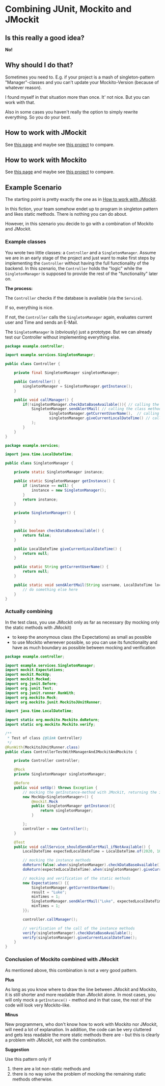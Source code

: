 # Combining JUnit, Mockito and JMockit

## Is this really a good idea?

**No!**

## Why should I do that?

Sometimes you need to. E.g. if your project is a mash of singleton-pattern "Manager"-classes and you can't update your
Mockito-Version (because of whatever reason).

I found myself in that situation more than once. It' not nice. But you can work with that.

Also in some cases you haven't really the option to simply rewrite everything. So you do your best.

## How to work with JMockit

See [this page](jmockit.md) and maybe see [this project](https://github.com/MarkUgarov/TestProjectToTest) to compare.

## How to work with Mockito

See [this page](mockito.md) and maybe see [this project](https://github.com/MarkUgarov/TestProjectToTest) to compare.

## Example Scenario

The starting point is pretty exactly the one as in [How to work with JMockit](#how-to-work-with-jmockit).

In this fiction, your team somehow endet up to program in singleton pattern and likes static methods. There is nothing
you can do about. 

However, in this szenario you decide to go with a combination of Mockito and JMockit. 

### Example classes

You wrote two little classes: a `Controller` and a `SingletonManager`. Assume we are in an early stage of the project and just want
to make first steps by implementing the `Controller` without having the full functionality of the backend. In this
szenario, the `Controller` holds the "logic" while the `SingletonManager` is supposed to provide the rest of the "functionality"
later on.

**The process:**

The `Controller` checks if the database is available (via the `Service`).

If so, everything is nice.

If not, the `Controller` calls the `SingletonManager` again, evaluates current user and Time and sends an E-Mail.

The `SingletonManager` is (obviously) just a prototype. But we can already test our Controller without implementing everything
else.

```java
package example.controller;

import example.services.SingletonManager;

public class Controller {

    private final SingletonManager singletonManager;

    public Controller() {
        singletonManager = SingletonManager.getInstance();
    }

    public void callManager() {
        if(!singletonManager.checkDataBaseAvailable()){ // calling the instance method
            SingletonManager.sendAlertMail( // calling the class method
                    SingletonManager.getCurrentUserName(),  // calling the class method
                    singletonManager.giveCurrentLocalDateTime() // calling the instance method
            );
        }
    }
}
```

```java
package example.services;

import java.time.LocalDateTime;

public class SingletonManager {

    private static SingletonManager instance;

    public static SingletonManager getInstance() {
        if (instance == null) {
            instance = new SingletonManager();
        }
        return instance;
    }

    private SingletonManager() {

    }

    public boolean checkDataBaseAvailable() {
        return false;
    }

    public LocalDateTime giveCurrentLocalDateTime() {
        return null;
    }

    public static String getCurrentUserName() {
        return null;
    }

    public static void sendAlertMail(String username, LocalDateTime localDateTime) {
        // do something else here
    }
}
```

### Actually combining

In the test class, you use JMockit only as far as necessary (by mocking only the static methods with JMockit) 
- to keep the anonymous class (the Expectations) as small as possible
- to use Mockito whereever possible, so you can use its functionality and have as much boundary as possible between mocking and verification

```java
package example.controller;

import example.services.SingletonManager;
import mockit.Expectations;
import mockit.MockUp;
import mockit.Mocked;
import org.junit.Before;
import org.junit.Test;
import org.junit.runner.RunWith;
import org.mockito.Mock;
import org.mockito.junit.MockitoJUnitRunner;

import java.time.LocalDateTime;

import static org.mockito.Mockito.doReturn;
import static org.mockito.Mockito.verify;

/**
 * Test of class {@link Controller}
 */
@RunWith(MockitoJUnitRunner.class)
public class ControllerTestWithManagerAndJMockitAndMockito {

    private Controller controller;

    @Mock
    private SingletonManager singletonManager;

    @Before
    public void setUp() throws Exception {
        // mocking the getInstance-method with JMockit, returning the instance mocked with Mockito
        new MockUp<SingletonManager>() {
            @mockit.Mock
            public SingletonManager getInstance(){
                return singletonManager;
            }

        };
        controller = new Controller();
    }

    @Test
    public void callService_shouldSendAlertMail_ifNotAvailable() {
        LocalDateTime expectedLocalDateTime = LocalDateTime.of(2020, 10, 15, 17, 30, 0);

        // mocking the instance methods
        doReturn(false).when(singletonManager).checkDataBaseAvailable();
        doReturn(expectedLocalDateTime).when(singletonManager).giveCurrentLocalDateTime();

        // mocking and verification of the static methods
        new Expectations() {{
            SingletonManager.getCurrentUserName();
            result = "Luke";
            minTimes = 1;
            SingletonManager.sendAlertMail("Luke", expectedLocalDateTime);
            minTimes = 1;
        }};

        controller.callManager();

        // verification of the call of the instance methods
        verify(singletonManager).checkDataBaseAvailable();
        verify(singletonManager).giveCurrentLocalDateTime();
    }
}
```

### Conclusion of Mockito combined with JMockit

As mentioned above, this combination is not a very good pattern.

**Plus**

As long as you know where to draw the line between JMockit and Mockito, it is still shorter and more readable than JMockit alone. 
In most cases, you will only mock a `getInstance()` - method and in that case, the rest of the code will look very Mockito-like.

**Minus**

New programmers, who don't know how to work with Mockito nor JMockit, will need a lot of explanation. 
In addition, the code can be very cluttered and gets less readable the more static methods there are - but this is clearly a problem with JMockit, not with the combination. 

**Suggestion**

Use this pattern only if 
1. there are a lot non-static methods and 
2. there is no way solve the problem of mocking the remaining static methods otherwise.


